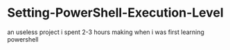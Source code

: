 # Setting-PowerShell-Execution-Level
an useless project i spent 2-3 hours making when i was first learning powershell
